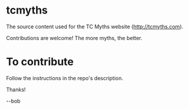 # tcmyths
The source content used for the TC Myths website (http://tcmyths.com).

Contributions are welcome! The more myths, the better.

# To contribute

Follow the instructions in the repo's description.

Thanks!

--bob

